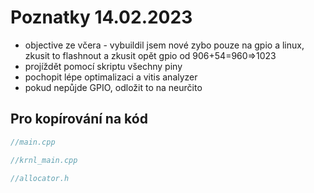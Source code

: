 # Poznatky 14.02.2023

- objective ze včera - vybuildil jsem nové zybo pouze na gpio a linux, zkusit to flashnout a zkusit opět gpio od 906+54=960=>1023
- projíždět pomocí skriptu všechny piny
- pochopit lépe optimalizaci a vitis analyzer
- pokud nepůjde GPIO, odložit to na neurčito

## Pro kopírování na kód

```c++
//main.cpp

```

```c++
//krnl_main.cpp

```

```c++
//allocator.h

```
